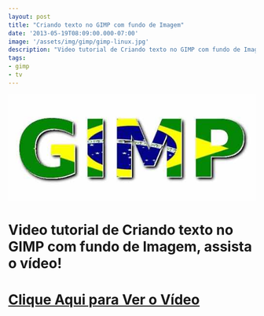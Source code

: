 ```yaml
---
layout: post
title: "Criando texto no GIMP com fundo de Imagem"
date: '2013-05-19T08:09:00.000-07:00'
image: '/assets/img/gimp/gimp-linux.jpg'
description: "Video tutorial de Criando texto no GIMP com fundo de Imagem, assista o vídeo!"
tags:
- gimp
- tv
---
```


![Blog Linux](/assets/img/gimp/gimp-linux.jpg "Blog Linux")

# Video tutorial de Criando texto no GIMP com fundo de Imagem, assista o vídeo!


# [Clique Aqui para Ver o Vídeo](http://www.youtube.com/watch?v=vmYz95XuptE)


<script async src="https://pagead2.googlesyndication.com/pagead/js/adsbygoogle.js"></script>

<!-- Informat -->
<ins class="adsbygoogle"
 style="display:block"
 data-ad-client="ca-pub-2838251107855362"
 data-ad-slot="2327980059"
 data-ad-format="auto"
 data-full-width-responsive="true"></ins>

<script>
(adsbygoogle = window.adsbygoogle || []).push({});
</script>

